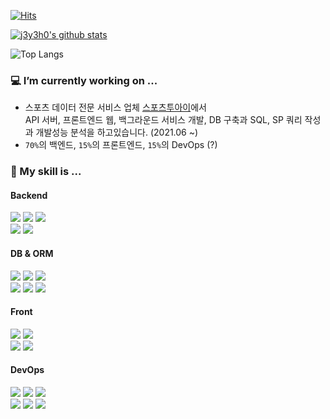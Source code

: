 
<div align=left>

 [![Hits](https://hits.seeyoufarm.com/api/count/incr/badge.svg?url=https%3A%2F%2Fgithub.com%2Fj3y3h0&count_bg=%23000000&title_bg=%23555555&icon=&icon_color=%23E7E7E7&title=hits&edge_flat=false)](https://hits.seeyoufarm.com)

 [![j3y3h0's github stats](https://github-readme-stats.vercel.app/api?username=j3y3h0&theme=default&show_icons=true)](https://github.com/anuraghazra/github-readme-stats)
 
 ![Top Langs](https://github-readme-stats.vercel.app/api/top-langs/?username=j3y3h0&layout=compact&hide=HTML,CSS,SCSS,PUG)
 
</div>  

### 💻 I’m currently working on ...
   
 - 스포츠 데이터 전문 서비스 업체 <a href="https://www.sports2i.com/default.aspx" target="_blank">스포츠투아이</a>에서
   <br/>
   API 서버, 프론트엔드 웹, 백그라운드 서비스 개발, DB 구축과 SQL, SP 쿼리 작성과 개발성능 분석을 하고있습니다. (2021.06 ~)
 - `70%`의 백엔드, `15%`의 프론트엔드, `15%`의 DevOps (?)
  
### 🔧 My skill is ...

#### Backend
<div>
  <img src="https://img.shields.io/badge/C%23-239120?style=flat&logo=C%20Sharp&logoColor=white" />
  <img src="https://img.shields.io/badge/ASP.NET%20-5C2D91?style=flat&logo=.NET&logoColor=white" />
  <img src="https://img.shields.io/badge/Node.js-339933?style=flat&logo=Node.js&logoColor=white" />
  <br/>
  <img src="https://img.shields.io/badge/Python-3776AB?style=flat&logo=Python&logoColor=white" />
  <img src="https://img.shields.io/badge/FastAPI-009688?style=flat&logo=FastAPI&logoColor=white" />
</div>

#### DB & ORM
 <div>
  <img src="https://img.shields.io/badge/SQLServer-CC2927?style=flat&logo=Microsoft%20SQL%20Server&logoColor=white" />
  <img src="https://img.shields.io/badge/-MySQL-4479A1?style=flat&logo=MySQL&logoColor=white" />
  <img src="https://img.shields.io/badge/-MariaDB-003545?style=flat&logo=MariaDB&logoColor=white" />
  <br/>
  <img src="https://img.shields.io/badge/EntityFramework-512BD4?style=flat&logo=.NET&logoColor=white" />
  <img src="https://img.shields.io/badge/RepoDB-00AFA3?style=flat" />
  <img src="https://img.shields.io/badge/Prisma-2D3748?style=flat&logo=Prisma&logoColor=white" />
 </div>
 
#### Front
 <div>
  <img src="https://img.shields.io/badge/JavaScript-F7DF1E?style=flat&logo=JavaScript&logoColor=black" />
  <img src="https://img.shields.io/badge/TypeScript-3178C6?style=flat&logo=TypeScript&logoColor=white" />
  <br/>
  <img src="https://img.shields.io/badge/React-61DAFB?style=flat&logo=React&logoColor=white" />
  <img src="https://img.shields.io/badge/Tailwind CSS-38B2AC?style=flat&logo=Tailwind-CSS&logoColor=white" />
 </div>
 
#### DevOps
 <div>
  <img src="https://img.shields.io/badge/AWS-232F3E?style=flat&logo=Amazon%20AWS&logoColor=white" />
  <img src="https://img.shields.io/badge/NCP-brightgreen?style=flat&logo=Naver&logoColor=white" />
  <img src="https://img.shields.io/badge/IIS%20Express-5C2D91?style=flat&logo=Microsoft&logoColor=white" />
  <br/>
  <img src="https://img.shields.io/badge/NGINX-009639?style=flat&logo=NGINX&logoColor=white" />
  <img src="https://img.shields.io/badge/Jenkins-D24939?style=flat&logo=Jenkins&logoColor=white" />
  <img src="https://img.shields.io/badge/Docker-2496ED?style=flat&logo=Docker&logoColor=white" />
 </div>


<!--
**j3y3h0/j3y3h0** is a ✨ _special_ ✨ repository because its `README.md` (this file) appears on your GitHub profile.

Here are some ideas to get you started:

<img src="" />
### 📌 I’m currently learning ...
- Typescript
- Python
- AWS, NCP

- 🔭 I’m currently working on ...
- 🌱 I’m currently learning ...
- 👯 I’m looking to collaborate on ...
- 🤔 I’m looking for help with ...
- 💬 Ask me about ...
- 📫 How to reach me: ...
- 😄 Pronouns: ...
- ⚡ Fun fact: ...
 - [스포츠투아이](https://www.sports2i.com/default.aspx) & [비글즈](http://bigglz.com) 에서 웹 개발, API 개발 및 유지보수를 하고있습니다.  
-->
